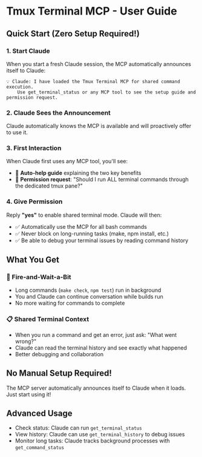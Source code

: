 # Tmux Terminal MCP - User Guide

## Quick Start (Zero Setup Required!)

### 1. Start Claude
When you start a fresh Claude session, the MCP automatically announces itself to Claude:
```
💡 Claude: I have loaded the Tmux Terminal MCP for shared command execution.
    Use get_terminal_status or any MCP tool to see the setup guide and permission request.
```

### 2. Claude Sees the Announcement
Claude automatically knows the MCP is available and will proactively offer to use it.

### 3. First Interaction
When Claude first uses any MCP tool, you'll see:
- 🎯 **Auto-help guide** explaining the two key benefits
- 🤔 **Permission request**: "Should I run ALL terminal commands through the dedicated tmux pane?"

### 4. Give Permission
Reply **"yes"** to enable shared terminal mode. Claude will then:
- ✅ Automatically use the MCP for all bash commands
- ✅ Never block on long-running tasks (make, npm install, etc.)
- ✅ Be able to debug your terminal issues by reading command history

## What You Get

### 🔄 Fire-and-Wait-a-Bit
- Long commands (`make check`, `npm test`) run in background
- You and Claude can continue conversation while builds run
- No more waiting for commands to complete

### 📋 Shared Terminal Context  
- When you run a command and get an error, just ask: "What went wrong?"
- Claude can read the terminal history and see exactly what happened
- Better debugging and collaboration

## No Manual Setup Required!
The MCP server automatically announces itself to Claude when it loads. Just start using it!

## Advanced Usage
- Check status: Claude can run `get_terminal_status`
- View history: Claude can use `get_terminal_history` to debug issues
- Monitor long tasks: Claude tracks background processes with `get_command_status`